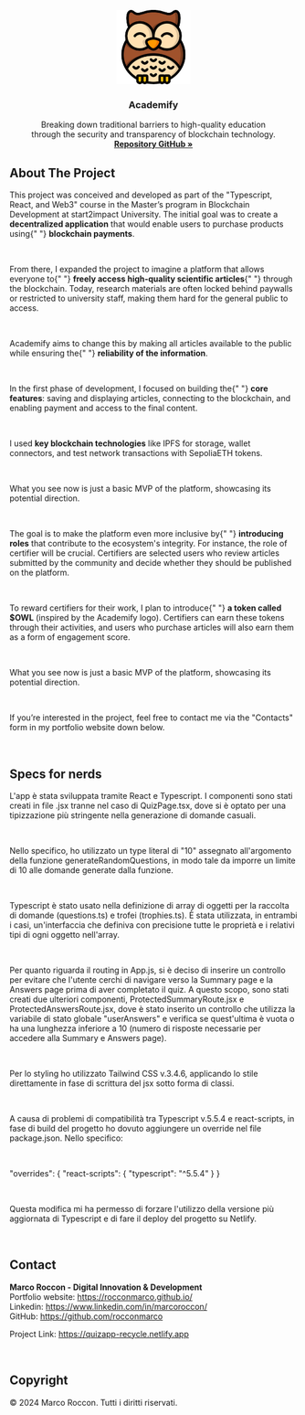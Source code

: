 <br />
<div id="readme-top" align="center">
  <a href="https://academify-self.vercel.app/">
    <img src="public/academify-logo-blank.png" alt="Logo" width="130" height="130">
  </a>

<h3 align="center">Academify</h3>

  <p align="center">
    Breaking down traditional barriers to high-quality education<br /> through the security and transparency of blockchain technology.
    <br />
    <a href="https://github.com/rocconmarco/academify"><strong>Repository GitHub »</strong></a>
    <br />
  </p>
</div>

## About The Project

This project was conceived and developed as part of the "Typescript,
            React, and Web3" course in the Master’s program in Blockchain
            Development at start2impact University. The initial goal was to
            create a <strong>decentralized application</strong> that would
            enable users to purchase products using{" "}
            <strong>blockchain payments</strong>.

<br>

From there, I expanded the project to imagine a platform that allows
            everyone to{" "}
            <strong>freely access high-quality scientific articles</strong>{" "}
            through the blockchain. Today, research materials are often locked
            behind paywalls or restricted to university staff, making them hard
            for the general public to access.

<br>

Academify aims to change this by making all articles available to
            the public while ensuring the{" "}
            <strong>reliability of the information</strong>.

<br>

In the first phase of development, I focused on building the{" "}
            <strong>core features</strong>: saving and displaying articles,
            connecting to the blockchain, and enabling payment and access to the
            final content.
            
<br>

I used <strong>key blockchain technologies</strong> like IPFS for
            storage, wallet connectors, and test network transactions with
            SepoliaETH tokens.

<br>

What you see now is just a basic MVP of the platform, showcasing its
            potential direction.
            
<br>

The goal is to make the platform even more inclusive by{" "}
            <strong>introducing roles</strong> that contribute to the
            ecosystem's integrity. For instance, the role of certifier will be
            crucial. Certifiers are selected users who review articles submitted
            by the community and decide whether they should be published on the
            platform.
            
<br>

To reward certifiers for their work, I plan to introduce{" "}
            <strong>a token called $OWL</strong> (inspired by the Academify
            logo). Certifiers can earn these tokens through their activities,
            and users who purchase articles will also earn them as a form of
            engagement score.
            
<br>

What you see now is just a basic MVP of the platform, showcasing its
            potential direction.
            
<br>

If you’re interested in the project, feel free to contact me via the "Contacts" form in my portfolio website down below.

<br>



## Specs for nerds

L'app è stata sviluppata tramite React e Typescript. I componenti sono
stati creati in file .jsx tranne nel caso di QuizPage.tsx, dove si è optato
per una tipizzazione più stringente nella generazione di domande casuali.

<br>

Nello specifico, ho utilizzato un type literal di "10" assegnato all'argomento
della funzione generateRandomQuestions, in modo tale da imporre un limite di 10
alle domande generate dalla funzione.

<br>

Typescript è stato usato nella definizione di array di oggetti per la 
raccolta di domande (questions.ts) e trofei (trophies.ts). È stata utilizzata,
in entrambi i casi, un'interfaccia che definiva con precisione tutte
le proprietà e i relativi tipi di ogni oggetto nell'array.

<br>

Per quanto riguarda il routing in App.js, si è deciso di inserire un controllo
per evitare che l'utente cerchi di navigare verso la Summary page e la Answers page
prima di aver completato il quiz. A questo scopo, sono stati creati due ulteriori
componenti, ProtectedSummaryRoute.jsx e ProtectedAnswersRoute.jsx, dove è stato inserito
un controllo che utilizza la variabile di stato globale "userAnswers" e verifica
se quest'ultima è vuota o ha una lunghezza inferiore a 10 (numero di risposte
necessarie per accedere alla Summary e Answers page).

<br>

Per lo styling ho utilizzato Tailwind CSS v.3.4.6, applicando lo stile
direttamente in fase di scrittura del jsx sotto forma di classi.

<br>

A causa di problemi di compatibilità tra Typescript v.5.5.4 e react-scripts,
in fase di build del progetto ho dovuto aggiungere un override nel file
package.json. Nello specifico:

<br>

"overrides": {
    "react-scripts": {
      "typescript": "^5.5.4"
    }
  }

  <br>

  Questa modifica mi ha permesso di forzare l'utilizzo della versione più
  aggiornata di Typescript e di fare il deploy del progetto su Netlify.

  <br>

## Contact

<b>Marco Roccon - Digital Innovation & Development</b><br>
Portfolio website: https://rocconmarco.github.io/<br>
Linkedin: https://www.linkedin.com/in/marcoroccon/<br>
GitHub: https://github.com/rocconmarco

Project Link: https://quizapp-recycle.netlify.app

<br>

## Copyright

© 2024 Marco Roccon. Tutti i diritti riservati.
